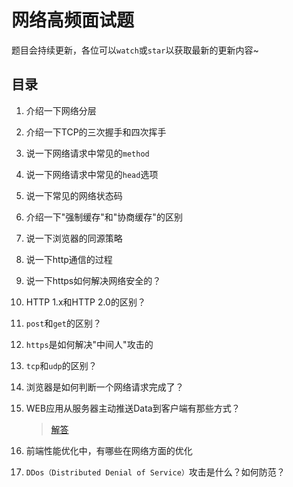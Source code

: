 # 网络高频面试题

题目会持续更新，各位可以`watch`或`star`以获取最新的更新内容~

## 目录

 1. 介绍一下网络分层
 
 2. 介绍一下TCP的三次握手和四次挥手
 
 3. 说一下网络请求中常见的`method`
 
 4. 说一下网络请求中常见的`head`选项
 
 5. 说一下常见的网络状态码
 
 6. 介绍一下"强制缓存"和"协商缓存"的区别
 
 7. 说一下浏览器的同源策略
 
 8. 说一下http通信的过程
 
 9. 说一下https如何解决网络安全的？
 
 10. HTTP 1.x和HTTP 2.0的区别？
 
 11. `post`和`get`的区别？
 
 12. `https`是如何解决"中间人"攻击的
 
 13. `tcp`和`udp`的区别？
 
 14. 浏览器是如何判断一个网络请求完成了？
 
 15. WEB应用从服务器主动推送Data到客户端有那些方式？
    
        > [解答](015.WEB应用从服务器主动推送Data到客户端有那些方式.md)

 16. 前端性能优化中，有哪些在网络方面的优化
 
 17. `DDos（Distributed Denial of Service）`攻击是什么？如何防范？
